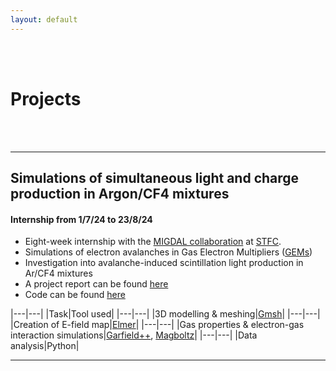 ```yaml
---
layout: default
---
```

<br>
<br>

# Projects

<br>
<br>

---

## Simulations of simultaneous light and charge production in Argon/CF4 mixtures
#### Internship from 1/7/24 to 23/8/24

- Eight-week internship with the [MIGDAL collaboration](https://migdal.pp.rl.ac.uk/) at [STFC](https://www.ukri.org/councils/stfc/).
- Simulations of electron avalanches in Gas Electron Multipliers ([GEMs](https://gdd.web.cern.ch/gem))
- Investigation into avalanche-induced scintillation light production in Ar/CF4 mixtures
- A project report can be found [here](/assets/MIGDAL_Report_final.pdf)
- Code can be found [here](https://github.com/tomszwarcer/gemsim)

|---|---|
|Task|Tool used|
|---|---|
|3D modelling & meshing|[Gmsh](https://gmsh.info/)|
|---|---|
|Creation of E-field map|[Elmer](https://www.elmerfem.org/)|
|---|---|
|Gas properties & electron-gas interaction simulations|[Garfield++](https://gitlab.cern.ch/garfield/garfieldpp), [Magboltz](https://magboltz.web.cern.ch/magboltz/)|
|---|---|
|Data analysis|Python|

---

